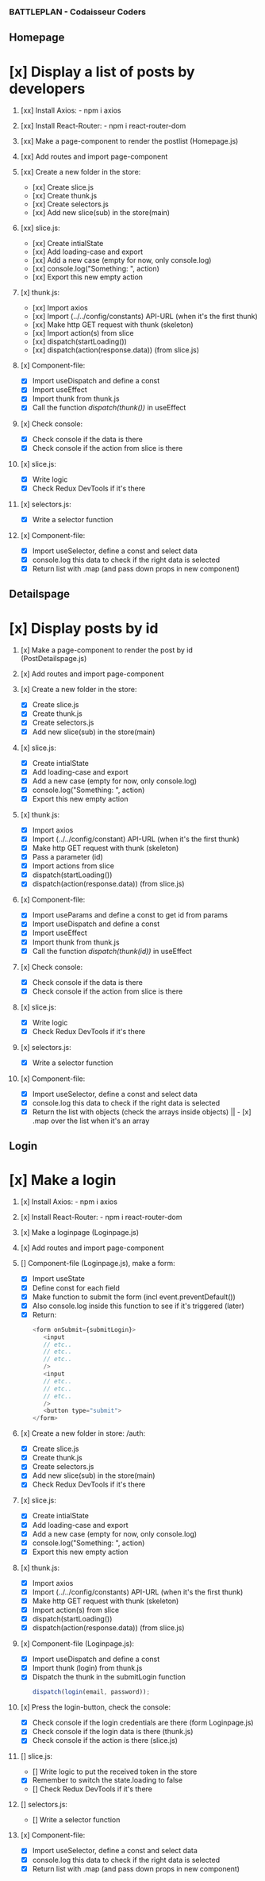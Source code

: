 ### BATTLEPLAN - Codaisseur Coders

## Homepage

# [x] Display a list of posts by developers

1. [xx] Install Axios: - npm i axios
2. [xx] Install React-Router: - npm i react-router-dom
3. [xx] Make a page-component to render the postlist (Homepage.js)
4. [xx] Add routes and import page-component
5. [xx] Create a new folder in the store:

   - [xx] Create slice.js
   - [xx] Create thunk.js
   - [xx] Create selectors.js
   - [xx] Add new slice(sub) in the store(main)

6. [xx] slice.js:

   - [xx] Create intialState
   - [xx] Add loading-case and export
   - [xx] Add a new case (empty for now, only console.log)
   - [xx] console.log("Something: ", action)
   - [xx] Export this new empty action

7. [x] thunk.js:

   - [xx] Import axios
   - [xx] Import (../../config/constants) API-URL (when it's the first thunk)
   - [xx] Make http GET request with thunk (skeleton)
   - [xx] Import action(s) from slice
   - [xx] dispatch(startLoading())
   - [xx] dispatch(action(response.data)) (from slice.js)

8. [x] Component-file:

   - [x] Import useDispatch and define a const
   - [x] Import useEffect
   - [x] Import thunk from thunk.js
   - [x] Call the function _dispatch(thunk())_ in useEffect

9. [x] Check console:

   - [x] Check console if the data is there
   - [x] Check console if the action from slice is there

10. [x] slice.js:

    - [x] Write logic
    - [x] Check Redux DevTools if it's there

11. [x] selectors.js:

    - [x] Write a selector function

12. [x] Component-file:

    - [x] Import useSelector, define a const and select data
    - [x] console.log this data to check if the right data is selected
    - [x] Return list with .map (and pass down props in new component)

## Detailspage

# [x] Display posts by id

1. [x] Make a page-component to render the post by id (PostDetailspage.js)
2. [x] Add routes and import page-component
3. [x] Create a new folder in the store:

   - [x] Create slice.js
   - [x] Create thunk.js
   - [x] Create selectors.js
   - [x] Add new slice(sub) in the store(main)

4. [x] slice.js:

   - [x] Create intialState
   - [x] Add loading-case and export
   - [x] Add a new case (empty for now, only console.log)
   - [x] console.log("Something: ", action)
   - [x] Export this new empty action

5. [x] thunk.js:

   - [x] Import axios
   - [x] Import (../../config/constant) API-URL (when it's the first thunk)
   - [x] Make http GET request with thunk (skeleton)
   - [x] Pass a parameter (id)
   - [x] Import actions from slice
   - [x] dispatch(startLoading())
   - [x] dispatch(action(response.data)) (from slice.js)

6. [x] Component-file:

   - [x] Import useParams and define a const to get id from params
   - [x] Import useDispatch and define a const
   - [x] Import useEffect
   - [x] Import thunk from thunk.js
   - [x] Call the function _dispatch(thunk(id))_ in useEffect

7. [x] Check console:

   - [x] Check console if the data is there
   - [x] Check console if the action from slice is there

8. [x] slice.js:

   - [x] Write logic
   - [x] Check Redux DevTools if it's there

9. [x] selectors.js:

   - [x] Write a selector function

10. [x] Component-file:

    - [x] Import useSelector, define a const and select data
    - [x] console.log this data to check if the right data is selected
    - [x] Return the list with objects (check the arrays inside objects) || - [x] .map over the list when it's an array

## Login

# [x] Make a login

1. [x] Install Axios: - npm i axios
2. [x] Install React-Router: - npm i react-router-dom
3. [x] Make a loginpage (Loginpage.js)
4. [x] Add routes and import page-component

5. [] Component-file (Loginpage.js), make a form:

   - [x] Import useState
   - [x] Define const for each field
   - [x] Make function to submit the form (incl event.preventDefault())
   - [x] Also console.log inside this function to see if it's triggered (later)
   - [x] Return:
     ```js
     <form onSubmit={submitLogin}>
        <input
        // etc..
        // etc..
        // etc..
        />
        <input
        // etc..
        // etc..
        // etc..
        />
        <button type="submit">
     </form>
     ```

6. [x] Create a new folder in store: /auth:

   - [x] Create slice.js
   - [x] Create thunk.js
   - [x] Create selectors.js
   - [x] Add new slice(sub) in the store(main)
   - [x] Check Redux DevTools if it's there

7. [x] slice.js:

   - [x] Create intialState
   - [x] Add loading-case and export
   - [x] Add a new case (empty for now, only console.log)
   - [x] console.log("Something: ", action)
   - [x] Export this new empty action

8. [x] thunk.js:

   - [x] Import axios
   - [x] Import (../../config/constants) API-URL (when it's the first thunk)
   - [x] Make http GET request with thunk (skeleton)
   - [x] Import action(s) from slice
   - [x] dispatch(startLoading())
   - [x] dispatch(action(response.data)) (from slice.js)

9. [x] Component-file (Loginpage.js):

   - [x] Import useDispatch and define a const
   - [x] Import thunk (login) from thunk.js
   - [x] Dispatch the thunk in the submitLogin function
     ```js
     dispatch(login(email, password));
     ```

10. [x] Press the login-button, check the console:

    - [x] Check console if the login credentials are there (form Loginpage.js)
    - [x] Check console if the login data is there (thunk.js)
    - [x] Check console if the action is there (slice.js)

11. [] slice.js:

    - [] Write logic to put the received token in the store
    - [x] Remember to switch the state.loading to false
    - [] Check Redux DevTools if it's there

12. [] selectors.js:

    - [] Write a selector function

13. [x] Component-file:

    - [x] Import useSelector, define a const and select data
    - [x] console.log this data to check if the right data is selected
    - [x] Return list with .map (and pass down props in new component)
